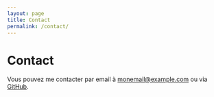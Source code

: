 ```yaml
---
layout: page
title: Contact
permalink: /contact/
---
```


# Contact

Vous pouvez me contacter par email à [monemail@example.com](mailto:monemail@example.com) ou via [GitHub](https://github.com/tonnomutilisateur).
